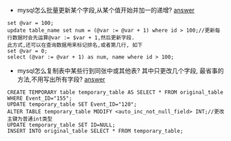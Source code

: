 - mysql怎么批量更新某个字段,从某个值开始并加一的递增? [answer](https://blog.nice100.net/mysql/172.html)
```
set @var = 100;
update table_name set num = (@var := @var + 1) where id > 100;//更新每行数据时会先运算@var := $var + 1,然后更新字段.
此方式,还可以在查询数据用来标记排名,或者第几行, 如下
set @var = 0;
select (@var := @var + 1) as num, name where id > 100;
```

- mysql怎么复制表中某些行到同张中或其他表? 其中只更改几个字段, 最省事的方法,不用写出所有字段? [answer](https://blog.nice100.net/mysql/171.html)
```
CREATE TEMPORARY table temporary_table AS SELECT * FROM original_table WHERE Event_ID="155";
UPDATE temporary_table SET Event_ID="120";
ALTER TABLE temporary_table MODIFY <auto_inc_not_null_field> INT;//更改主键为普通int类型
UPDATE temporary_table SET ID=NULL;
INSERT INTO original_table SELECT * FROM temporary_table;

```